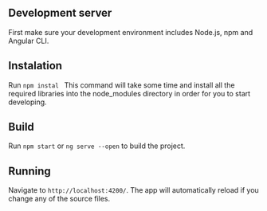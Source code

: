 ## Development server

First make sure your development environment includes Node.js, npm and Angular CLI.

## Instalation 

Run `npm instal ` This command will take some time and install all the required libraries into the node_modules directory in order for you to start developing.

## Build

Run `npm start`  or  `ng serve --open` to build the project. 


## Running 

 Navigate to `http://localhost:4200/`. The app will automatically reload if you change any of the source files.
